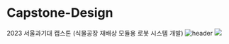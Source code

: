 # Capstone-Design
2023 서울과기대 캡스톤 (식물공장 재배상 모듈용 로봇 시스템 개발)
![header](https://capsule-render.vercel.app/api?type=soft,color=0:EEFF00,100:a82da8')
<img src="https://img.shields.io/badge/python-blue?style=flat&logo=python&logoColor=white"/>
